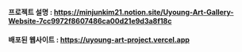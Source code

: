 #### 프로젝트 설명 : https://minjunkim21.notion.site/Uyoung-Art-Gallery-Website-7cc9972f8607486ca00d21e9d3a8f18c

#### 배포된 웹사이트 : https://uyoung-art-project.vercel.app
